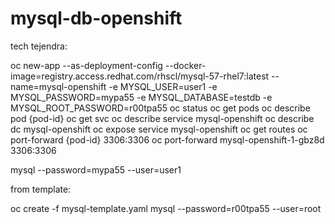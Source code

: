 # mysql-db-openshift
tech tejendra:

oc new-app --as-deployment-config --docker-image=registry.access.redhat.com/rhscl/mysql-57-rhel7:latest --name=mysql-openshift -e MYSQL_USER=user1 -e MYSQL_PASSWORD=mypa55 -e MYSQL_DATABASE=testdb -e MYSQL_ROOT_PASSWORD=r00tpa55
oc status
oc get pods
oc describe pod {pod-id}
oc get svc
oc describe service mysql-openshift
oc describe dc mysql-openshift
oc expose service mysql-openshift
oc get routes
oc port-forward {pod-id} 3306:3306
oc port-forward mysql-openshift-1-gbz8d 3306:3306


mysql --password=mypa55 --user=user1

from template:

oc create -f mysql-template.yaml
mysql --password=r00tpa55 --user=root


